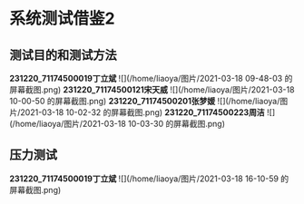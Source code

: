 # 系统测试借鉴2
## 测试目的和测试方法
**231220_71174500019丁立斌**
![](/home/liaoya/图片/2021-03-18 09-48-03 的屏幕截图.png) 
**231220_71174500121宋天威**
![](/home/liaoya/图片/2021-03-18 10-00-50 的屏幕截图.png) 
**231220_71174500201张梦媛**
![](/home/liaoya/图片/2021-03-18 10-02-32 的屏幕截图.png) 
**231220_71174500223周洁**
![](/home/liaoya/图片/2021-03-18 10-03-30 的屏幕截图.png) 

## 压力测试
**231220_71174500019丁立斌**
![](/home/liaoya/图片/2021-03-18 16-10-59 的屏幕截图.png) 













